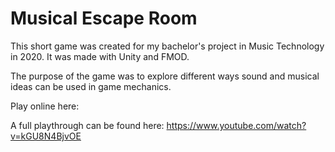 # Musical Escape Room
This short game was created for my bachelor's project in Music Technology in 2020. It was made with Unity and FMOD.

The purpose of the game was to explore different ways sound and musical ideas can be used in game mechanics.

Play online here:

A full playthrough can be found here: https://www.youtube.com/watch?v=kGU8N4BjvOE
